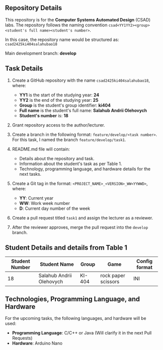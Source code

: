 ## Repository Details

This repository is for the **Computer Systems Automated Design** (CSAD) labs. The repository follows the naming convention `csad<YY1YY2><group><student's full name><student's number>`. 

In this case, the repository name would be structured as: `csad2425ki404salahubao18`

Main development branch: **develop**

## Task Details

1. Create a GitHub repository with the name `csad2425ki404salahubao18`, where:
   - **YY1** is the start of the studying year: **24**
   - **YY2** is the end of the studying year: **25**
   - **Group** is the student's group identifier: **ki404**
   - **Full name** is the student's full name: **Salahub Andrii Olehovych**
   - **Student's number** is: **18**

2. Grant repository access to the author/lecturer.

3. Create a branch in the following format: `feature/develop/<task number>`.
   For this task, I named the branch `feature/develop/task1`.

4. README.md file will contain:
   - Details about the repository and task.
   - Information about the student's task as per Table 1.
   - Technology, programming language, and hardware details for the next tasks.

5. Create a Git tag in the format: `<PROJECT_NAME>_<VERSION>_WW<YYWWD>`, where:
   - **YY**: Current year
   - **WW**: Work week number
   - **D**: Current day number of the week

6. Create a pull request titled `task1` and assign the lecturer as a reviewer.

7. After the reviewer approves, merge the pull request into the `develop` branch.

## Student Details and details from Table 1

| **Student Number** | **Student Name**            | **Group** | **Game**            | **Config format** |
|--------------------|-----------------------------|-----------|---------------------|-------------------|
| 18                 | Salahub Andrii Olehovych    | KI-404    | rock paper scissors | INI               |


## Technologies, Programming Language, and Hardware

For the upcoming tasks, the following languages, and hardware will be used:

- **Programming Language**: C/C++ or Java (Will clarify it in the next Pull Requests)
- **Hardware**: Arduino Nano 

